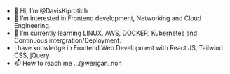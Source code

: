 - 👋 Hi, I’m @DavisKiprotich
- 👀 I’m interested in Frontend development, Networking and Cloud Engineering.
- 🌱 I’m currently learning LINUX, AWS, DOCKER, Kubernetes and Continuous intergration/Deployment.
- I have knowledge in Frontend Web Development with React.JS, Tailwind CSS, jQuery.
- 📫 How to reach me ...@werigan_non

<!---
DavisKiprotich/DavisKiprotich is a ✨ special ✨ repository because its `README.md` (this file) appears on your GitHub profile.
You can click the Preview link to take a look at your changes.
--->
